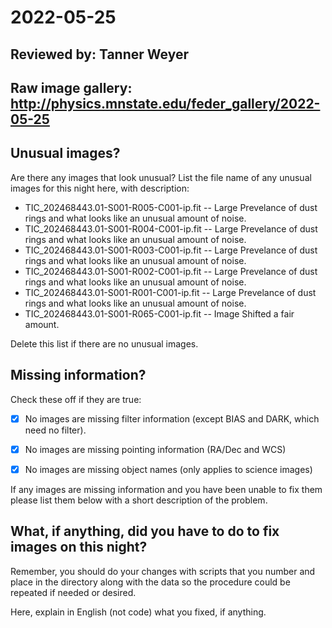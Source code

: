 # 2022-05-25

## Reviewed by:   Tanner Weyer  
## Raw image gallery: http://physics.mnstate.edu/feder_gallery/2022-05-25

## Unusual images?

Are there any images that look unusual? List the file name of any unusual images for this night here, with description:

+ TIC_202468443.01-S001-R005-C001-ip.fit -- Large Prevelance of dust rings and what looks like an unusual amount of noise. 
+ TIC_202468443.01-S001-R004-C001-ip.fit -- Large Prevelance of dust rings and what looks like an unusual amount of noise. 
+ TIC_202468443.01-S001-R003-C001-ip.fit -- Large Prevelance of dust rings and what looks like an unusual amount of noise.
+ TIC_202468443.01-S001-R002-C001-ip.fit -- Large Prevelance of dust rings and what looks like an unusual amount of noise.
+ TIC_202468443.01-S001-R001-C001-ip.fit -- Large Prevelance of dust rings and what looks like an unusual amount of noise.
+ TIC_202468443.01-S001-R065-C001-ip.fit -- Image Shifted a fair amount. 

Delete this list if there are no unusual images.

## Missing information?

Check these off if they are true:

- [x] No images are missing filter information (except BIAS and DARK, which need no filter).
- [x] No images are missing pointing information (RA/Dec and WCS)
- [x] No images are missing object names (only applies to science images)


If any images are missing information and you have been unable to fix them please list
them below with a short description of the problem.

## What, if anything, did you have to do to fix images on this night?

Remember, you should do your changes with scripts that you number and place in the
directory along with the data so the procedure could be repeated if needed or
desired.

Here, explain in English (not code) what you fixed, if anything.
